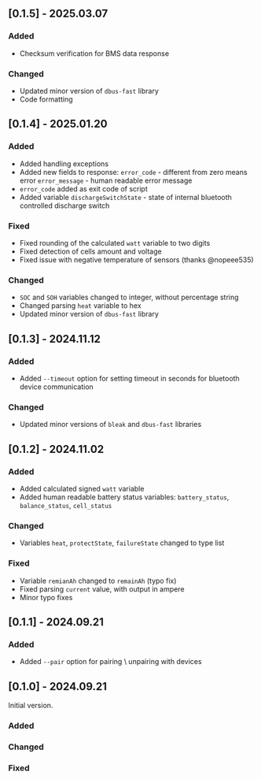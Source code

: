 ## [0.1.5] - 2025.03.07

### Added
- Checksum verification for BMS data response

### Changed
- Updated minor version of `dbus-fast` library
- Code formatting

## [0.1.4] - 2025.01.20

### Added
- Added handling exceptions
- Added new fields to response:
    `error_code` - different from zero means error
    `error_message` - human readable error message
- `error_code` added as exit code of script
- Added variable `dischargeSwitchState` - state of internal bluetooth controlled discharge switch

### Fixed
- Fixed rounding of the calculated `watt` variable to two digits
- Fixed detection of cells amount and voltage
- Fixed issue with negative temperature of sensors (thanks @nopeee535)

### Changed
- `SOC` and `SOH` variables changed to integer, without percentage string
- Changed parsing `heat` variable to hex
- Updated minor version of `dbus-fast` library

## [0.1.3] - 2024.11.12

### Added
- Added `--timeout` option for setting timeout in seconds for bluetooth device communication

### Changed
- Updated minor versions of `bleak` and `dbus-fast` libraries

## [0.1.2] - 2024.11.02

### Added
- Added calculated signed `watt` variable
- Added human readable battery status variables: `battery_status`, `balance_status`, `cell_status`

### Changed
- Variables `heat`, `protectState`, `failureState` changed to type list

### Fixed
- Variable `remianAh` changed to `remainAh` (typo fix)
- Fixed parsing `current` value, with output in ampere
- Minor typo fixes

## [0.1.1] - 2024.09.21

### Added
- Added `--pair` option for pairing \ unpairing with devices

## [0.1.0] - 2024.09.21

Initial version.

### Added
 
### Changed

### Fixed
